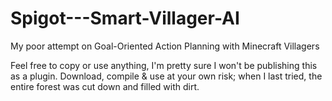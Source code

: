 # Spigot---Smart-Villager-AI
My poor attempt on Goal-Oriented Action Planning with Minecraft Villagers

Feel free to copy or use anything, I'm pretty sure I won't be publishing this as a plugin.
Download, compile & use at your own risk; when I last tried, the entire forest was cut down and filled with dirt.
